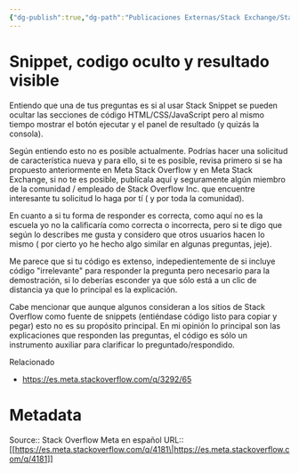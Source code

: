 ```yaml
---
{"dg-publish":true,"dg-path":"Publicaciones Externas/Stack Exchange/Stack Overflow en español/Stack Overflow en español Meta/es.meta.stackoverflow.com-4181.md","permalink":"/publicaciones-externas/stack-exchange/stack-overflow-en-espanol/stack-overflow-en-espanol-meta/es-meta-stackoverflow-com-4181/","title":"Snippet, codigo oculto y resultado visible","hide":true,"noteIcon":"\"0\"","created":"2024-04-03T12:49:10.421-06:00","updated":"2024-04-05T16:44:04.086-06:00"}
---
```


# Snippet, codigo oculto y resultado visible

Entiendo que una de tus preguntas es si al usar Stack Snippet se pueden ocultar las secciones de código HTML/CSS/JavaScript pero al mismo tiempo mostrar el botón ejecutar y el panel de resultado (y quizás la consola).

Según entiendo esto no es posible actualmente. Podrías hacer una solicitud de característica nueva y para ello, si te es posible, revisa primero si se ha propuesto anteriormente en Meta Stack Overflow y en Meta Stack Exchange, si no te es posible, publícala aquí y seguramente algún miembro de la comunidad / empleado de Stack Overflow Inc. que encuentre interesante tu solicitud lo haga por tí ( y por toda la comunidad).


En cuanto a si tu forma de responder es correcta, como aquí no es la escuela yo no la calificaría como correcta o incorrecta, pero si te digo que según lo describes me gusta y considero que otros usuarios hacen lo mismo ( por cierto yo he hecho algo similar en algunas preguntas, jeje).

Me parece que si tu código es extenso, indepedientemente de si incluye código "irrelevante" para responder la pregunta pero necesario para la demostración, si lo deberías esconder ya que sólo está a un clic de distancia ya que lo principal es la explicación. 

Cabe mencionar que aunque algunos consideran a los sitios de Stack Overflow como fuente de snippets (entiéndase código listo para copiar y pegar) esto no es su propósito principal. En mi opinión lo principal son las explicaciones que responden las preguntas, el código es sólo un instrumento auxiliar para clarificar lo preguntado/respondido.


Relacionado

- https://es.meta.stackoverflow.com/q/3292/65

# Metadata
Source:: Stack Overflow Meta en español
URL:: [[https://es.meta.stackoverflow.com/q/4181\|https://es.meta.stackoverflow.com/q/4181]]

